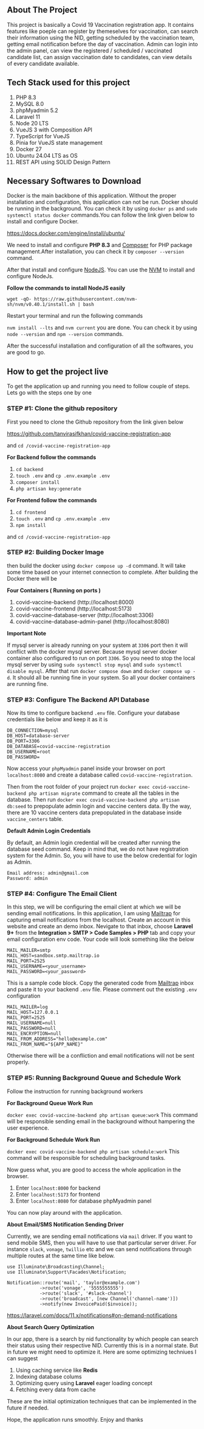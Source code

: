 ## About The Project  

This project is basically a Covid 19 Vaccination registration app. It contains features like poeple can register by themeselves for vaccination, can search their information using the NID, getting scheduled by the vaccination team, getting email notification before the day of vaccination. Admin can login into the admin panel, can view the registered / scheduled / vaccinated candidate list, can assign vaccination date to candidates, can view details of every candidate available.

## Tech Stack used for this project

1. PHP 8.3
2. MySQL 8.0
3. phpMyadmin 5.2
4. Laravel 11
5. Node 20 LTS
6. VueJS 3 with Composition API
7. TypeScript for VueJS
8. Pinia for VueJS state management
9. Docker 27
10. Ubuntu 24.04 LTS as OS
11. REST API using SOLID Design Pattern 

## Necessary Softwares to Download

Docker is the main backbone of this application. Without the proper installation and configuration, this application can not be run. Docker should be running in the background. You can check it by using `docker ps` and `sudo systemctl status docker` commands.You can follow the link given below to install and configure Docker.

https://docs.docker.com/engine/install/ubuntu/

We need to install and configure **PHP 8.3** and [Composer](https://getcomposer.org/download/) for PHP package management.After installation, you can check it by `composer --version` command.

After that install and configure [NodeJS](https://nodejs.org/en). You can use the [NVM](https://github.com/nvm-sh/nvm) to install and configure NodeJs. 

**Follow the commands to install NodeJS easily**

`wget -qO- https://raw.githubusercontent.com/nvm-sh/nvm/v0.40.1/install.sh | bash`

Restart your terminal and run the following commands

`nvm install --lts` and `nvm current` you are done. You can check it by using `node --version` and `npm --version` commands.

After the successful installation and configuration of all the softwares, you are good to go.

## How to get the project live

To get the application up and running you need to follow couple of steps. Lets go with the steps one by one

### STEP #1:  Clone the github repository

First you need to clone the Github repository from the link given below 

https://github.com/tanvirasifkhan/covid-vaccine-registration-app

and `cd /covid-vaccine-registration-app`

**For Backend follow the commands**

1. `cd backend`
2. `touch .env` and `cp .env.example .env`
3. `composer install`
4. `php artisan key:generate`

**For Frontend follow the commands**

1. `cd frontend`
2. `touch .env` and `cp .env.example .env`
3. `npm install`

 and `cd /covid-vaccine-registration-app`
 
### STEP #2:  Building Docker Image
 
  then build the docker using `docker compose up -d` command. It will take some time based on your internet connection to complete. After building the Docker there will be 

**Four Containers ( Running on ports )**

1. covid-vaccine-backend (http://localhost:8000)
2. covid-vaccine-frontend (http://localhost:5173)
3. covid-vaccine-database-server (http://localhost:3306)
4. covid-vaccine-database-admin-panel (http://localhost:8080)

**Important Note**

If mysql server is already running on your system at `3306` port then it will conflict with the docker mysql server. Because mysql server docker container also configured to run on port `3306`. So you need to stop the local mysql server by using `sudo systemctl stop mysql` and `sudo systemctl disable mysql`. After that run `docker compose down` and `docker compose up -d`. It should all be running fine in your system. So all your docker containers are running fine.

### STEP #3:  Configure The Backend API Database

Now its time to configure backend `.env` file. Configure your database credentials like below and keep it as it is

```
DB_CONNECTION=mysql
DB_HOST=database-server
DB_PORT=3306
DB_DATABASE=covid-vaccine-registration
DB_USERNAME=root
DB_PASSWORD=
```

Now access your `phpMyadmin` panel inside your browser on port `localhost:8080` and create a database called `covid-vaccine-registration`.

Then from the root folder of your project run `docker exec covid-vaccine-backend php artisan migrate` command to create all the tables in the database. Then run `docker exec covid-vaccine-backend php artisan db:seed` to prepopulate admin login and vaccine centers data. By the way, there are 10 vaccine centers data prepopulated in the database inside `vaccine_centers` table.

**Default Admin Login Credentials**

By default, an Admin login credential will be created after running the database seed command. Keep in mind that, we do not have registration system for the Admin. So, you will have to use the below credential for login as Admin.

```
Email address: admin@gmail.com
Password: admin
```


### STEP #4:  Configure The Email Client
In this step, we will be configuring the email client at which we will be sending email notifications. In this application, I am using [Mailtrap](https://mailtrap.io) for capturing email notifications from the localhost. Create an account in this website and create an demo inbox. Nevigate to that inbox, choose **Laravel 9+** from the **Integration > SMTP > Code Samples > PHP** tab and copy your email configuration env code. Your code will look something like the below

```
MAIL_MAILER=smtp
MAIL_HOST=sandbox.smtp.mailtrap.io
MAIL_PORT=2525
MAIL_USERNAME=<your_username>
MAIL_PASSWORD=<your_password>
```
This is a sample code block. Copy the generated code from [Mailtrap](https://mailtrap.io) inbox and paste it to your backend `.env` file. Please comment out the existing `.env` configuration

```
MAIL_MAILER=log
MAIL_HOST=127.0.0.1
MAIL_PORT=2525
MAIL_USERNAME=null
MAIL_PASSWORD=null
MAIL_ENCRYPTION=null
MAIL_FROM_ADDRESS="hello@example.com"
MAIL_FROM_NAME="${APP_NAME}"
```
Otherwise there will be a confliction and email notifications will not be sent properly.

### STEP #5:  Running Background Queue and Schedule Work
Follow the instruction for running background workers

**For Background Queue Work Run**

`docker exec covid-vaccine-backend php artisan queue:work`
This command will be responsible sending email in the background without hampering the user experience.

**For Background Schedule Work Run**

`docker exec covid-vaccine-backend php artisan schedule:work`
This command will be responsible for scheduling background tasks.

Now guess what, you are good to access the whole application in the browser.

1. Enter `localhost:8000` for backend
2. Enter `localhost:5173` for frontend
3. Enter `localhost:8080` for database phpMyadmin panel

You can now play around with the application.

**About Email/SMS Notification Sending Driver**

Currently, we are sending email notifications via `mail` driver. If you want to send mobile SMS, then you will have to 
use that particular server driver. For instance `slack`, `vonage`, `twillio` etc and we can send notifications through multiple routes at the same time like below.

```
use Illuminate\Broadcasting\Channel;
use Illuminate\Support\Facades\Notification;
 
Notification::route('mail', 'taylor@example.com')
            ->route('vonage', '5555555555')
            ->route('slack', '#slack-channel')
            ->route('broadcast', [new Channel('channel-name')])
            ->notify(new InvoicePaid($invoice));

```
https://laravel.com/docs/11.x/notifications#on-demand-notifications

**About Search Query Optimization**

In our app, there is a search by nid functionality by which people can search their status using their respective NID. Currently this is in a normal state. But in future we might need to optimize it. Here are some optimizing techniues I can suggest

1. Using caching service like **Redis**
2. Indexing database colums
3. Optimizing query using **Laravel** eager loading concept
4. Fetching every data from cache

These are the initial optimization techniques that can be implemented in the future if needed.

Hope, the application runs smoothly. Enjoy and thanks






